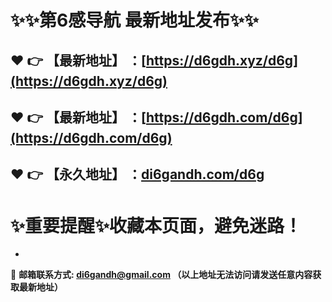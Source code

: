 :sparkles::sparkles:第6感导航 最新地址发布:sparkles::sparkles:
==
:heart: :point_right: 【最新地址】 ：[https://d6gdh.xyz/d6g](https://d6gdh.xyz/d6g)
------
:heart: :point_right: 【最新地址】 ：[https://d6gdh.com/d6g](https://d6gdh.com/d6g)
------
:heart: :point_right: 【永久地址】 ：[di6gandh.com/d6g](https://www.di6gandh.com/d6g)
------
:sparkles:重要提醒:sparkles:收藏本页面，避免迷路！
==

-

:e-mail: __邮箱联系方式: <di6gandh@gmail.com> （以上地址无法访问请发送任意内容获取最新地址）__
